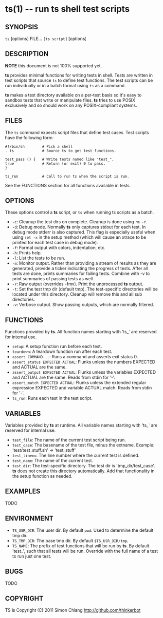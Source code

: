 ts(1) -- run ts shell test scripts
=============================================

## SYNOPSIS

`ts` [options] FILE...
`[ts script]` [options]

## DESCRIPTION

**NOTE** this document is not 100% supported yet.

**ts** provides minimal functions for writing tests in shell. Tests are
written in test scripts that source `ts` to define test functions. The test
scripts can be run individually or in a batch format using `ts` as a command.

**ts** makes a test directory available on a per-test basis so it's easy to
sandbox tests that write or manipulate files. **ts** tries to use POSIX
exclusively and so should work on any POSIX-compliant systems.

## FILES

The `ts` command expects script files that define test cases. Test scripts
have the following form:

    #!/bin/sh        # Pick a shell
    . ts             # Source ts to get test functions.

    test_pass () {   # Write tests named like "test_".
    true             # Return (or exit) 0 to pass.
    }

    ts_run           # Call to run ts when the script is run.

See the FUNCTIONS section for all functions available in tests.

## OPTIONS

These options control a **ts** script, or `ts` when running ts scripts as a batch.

* `-c`: 
  Cleanup the test dirs on complete.  Cleanup is done using `rm -r`.
* `-d`: 
  Debug mode.  Normally **ts** only captures stdout for each test.  In debug
  mode stderr is also captured.  This flag is especially useful when using
  `set -x` in the setup method (which will cause an xtrace to be printed
  for each test case in debug mode).
* `-f`: 
  Format output with colors, indentation, etc.
* `-h`: 
  Prints help.
* `-l`: 
  List the tests to be run.
* `-m`: 
  Monitor output.  Rather than providing a stream of results as they are
  generated, provide a ticker indicating the progress of tests.  After all
  tests are done, prints summaries for failing tests.  Combine with -v to
  print summaries of passing tests as well.
* `-r`: 
  Raw output (overrides -fmv).  Print the unprocessed **ts** output.
* `-t`: 
  Set the test tmp dir (default tmp).  The test-specific directories will
  be located under this directory.  Cleanup will remove this and all sub
  directories.
* `-v`: 
  Verbose output.  Show passing outputs, which are normally filtered.

## FUNCTIONS

Functions provided by **ts**. All function names starting with 'ts_' are
reserved for internal use.

* `setup`:
  A setup function run before each test.
* `teardown`:
  A teardown function run after each test.
* `assert COMMAND...`:
  Runs a command and asserts exit status 0.
* `assert_status EXPECTED ACTUAL`:
  Flunks unless the numbers EXPECTED and ACTUAL are the same.
* `assert_output EXPECTED ACTUAL`:
  Flunks unless the variables EXPECTED and ACTUAL are the same. Reads from
  stdin for '-'.
* `assert_match EXPECTED ACTUAL`:
  Flunks unless the extended regular expression EXPECTED and variable ACTUAL
  match.  Reads from stdin for '-'.
* `ts_run`:
  Runs each test in the test script.

## VARIABLES

Variables provided by **ts** at runtime. All variable names starting with
'ts_' are reserved for internal use.

* `test_file`:
  The name of the current test script being run.
* `test_case`:
  The basename of the test file, minus the extname.  Example:
  'test/test\_stuff.sh' => 'test\_stuff'
* `test_lineno`:
  The line number where the current test is defined.
* `test_name`:
  The name of the current test.
* `test_dir`:
  The test-specific directory.  The test dir is 'tmp\_dir/test\_case'.  **ts**
  does not create this directory automatically.  Add that functionality in
  the setup function as needed.

## EXAMPLES

TODO

## ENVIRONMENT

* `TS_USR_DIR`:
  The user dir.  By default `pwd`.  Used to determine the default tmp dir.
* `TS_TMP_DIR`:
  The base tmp dir.  By default `$TS_USR_DIR/tmp`.
* `TS_NAME`:
  The prefix of test functions that will be run by **ts**.  By default 'test\_',
  such that all tests will be run.  Override with the full name of a test to run
  just one test.

## BUGS

TODO

## COPYRIGHT

TS is Copyright (C) 2011 Simon Chiang <http://github.com/thinkerbot>
